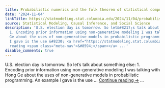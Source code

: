 ```yaml
---
title: Probabilistic numerics and the folk theorem of statistical computing
date: '2024-11-04'
linkTitle: https://statmodeling.stat.columbia.edu/2024/11/04/probabilistic-numerics-and-the-folk-theorem-of-statistical-computing/
source: Statistical Modeling, Causal Inference, and Social Science
description: 'U.S. election day is tomorrow. So let&#8217;s talk about something else:
  1. Encoding prior information using non-generative modeling I was talking with Hong
  Ge about the uses of non-generative models in probabilistic programming. An example
  I gave is the use &#8230; <a href="https://statmodeling.stat.columbia.edu/2024/11/04/probabilistic-numerics-and-the-folk-theorem-of-statistical-computing/">Continue
  reading <span class="meta-nav">&#8594;</span></a> ...'
disable_comments: true
---
```

U.S. election day is tomorrow. So let&#8217;s talk about something else: 1. Encoding prior information using non-generative modeling I was talking with Hong Ge about the uses of non-generative models in probabilistic programming. An example I gave is the use &#8230; <a href="https://statmodeling.stat.columbia.edu/2024/11/04/probabilistic-numerics-and-the-folk-theorem-of-statistical-computing/">Continue reading <span class="meta-nav">&#8594;</span></a> ...
